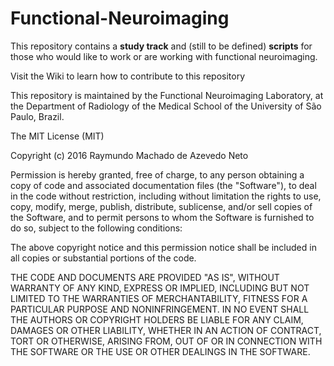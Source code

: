# Functional-Neuroimaging

This repository contains a **study track** and (still to be defined) **scripts** for those who would like to work or are working with functional neuroimaging.

Visit the Wiki to learn how to contribute to this repository 

This repository is maintained by the Functional Neuroimaging Laboratory, at the Department of Radiology of the Medical School of the University of São Paulo, Brazil. 

The MIT License (MIT)

Copyright (c) 2016 Raymundo Machado de Azevedo Neto

Permission is hereby granted, free of charge, to any person obtaining a copy
of code and associated documentation files (the "Software"), to deal
in the code without restriction, including without limitation the rights
to use, copy, modify, merge, publish, distribute, sublicense, and/or sell
copies of the Software, and to permit persons to whom the Software is
furnished to do so, subject to the following conditions:

The above copyright notice and this permission notice shall be included in all
copies or substantial portions of the code.

THE CODE AND DOCUMENTS ARE PROVIDED "AS IS", WITHOUT WARRANTY OF ANY KIND, EXPRESS OR
IMPLIED, INCLUDING BUT NOT LIMITED TO THE WARRANTIES OF MERCHANTABILITY,
FITNESS FOR A PARTICULAR PURPOSE AND NONINFRINGEMENT. IN NO EVENT SHALL THE
AUTHORS OR COPYRIGHT HOLDERS BE LIABLE FOR ANY CLAIM, DAMAGES OR OTHER
LIABILITY, WHETHER IN AN ACTION OF CONTRACT, TORT OR OTHERWISE, ARISING FROM,
OUT OF OR IN CONNECTION WITH THE SOFTWARE OR THE USE OR OTHER DEALINGS IN THE
SOFTWARE.
